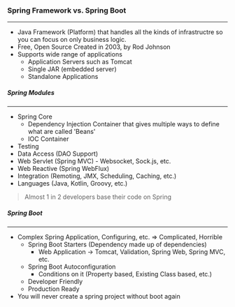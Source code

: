 ### Spring Framework vs. Spring Boot

---

- Java Framework (Platform) that handles all the kinds of infrastructre so you can focus on only business logic.
- Free, Open Source Created in 2003, by Rod Johnson
- Supports wide range of applications
  - Application Servers such as Tomcat
  - Single JAR (embedded server)
  - Standalone Applications

##### Spring Modules

---

- Spring Core
  - Dependency Injection Container that gives multiple ways to define what are called 'Beans'
  - IOC Container
- Testing
- Data Access (DAO Support)
- Web Servlet (Spring MVC) - Websocket, Sock.js, etc.
- Web Reactive (Spring WebFlux)
- Integration (Remoting, JMX, Scheduling, Caching, etc.)
- Languages (Java, Kotlin, Groovy, etc.)

> Almost 1 in 2 developers base their code on Spring

##### Spring Boot

---

- Complex Spring Application, Configuring, etc. => Complicated, Horrible
  - Spring Boot Starters (Dependency made up of dependencies)
    - Web Application -> Tomcat, Validation, Spring Web, Spring MVC, etc.
  - Spring Boot Autoconfiguration
    - Conditions on it (Property based, Existing Class based, etc.)
  - Developer Friendly
  - Production Ready
- You will never create a spring project without boot again
